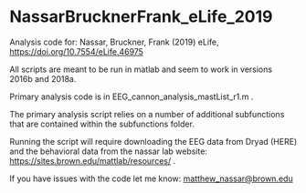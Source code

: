 # NassarBrucknerFrank_eLife_2019
Analysis code for: Nassar, Bruckner, Frank (2019) eLife, https://doi.org/10.7554/eLife.46975

All scripts are meant to be run in matlab and seem to work in versions 2016b and 2018a. 

Primary analysis code is in EEG_cannon_analysis_mastList_r1.m .

The primary analysis script relies on a number of additional subfunctions that are contained within the subfunctions folder. 

Running the script will require downloading the EEG data from Dryad (HERE) and the behavioral data from the nassar lab website: https://sites.brown.edu/mattlab/resources/ . 

If you have issues with the code let me know: matthew_nassar@brown.edu






